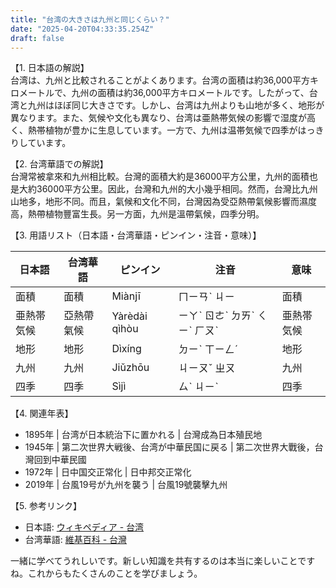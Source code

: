 ```yaml
---
title: "台湾の大きさは九州と同じくらい？"
date: "2025-04-20T04:33:35.254Z"
draft: false
---
```


【1. 日本語の解説】  
台湾は、九州と比較されることがよくあります。台湾の面積は約36,000平方キロメートルで、九州の面積は約36,000平方キロメートルです。したがって、台湾と九州はほぼ同じ大きさです。しかし、台湾は九州よりも山地が多く、地形が異なります。また、気候や文化も異なり、台湾は亜熱帯気候の影響で湿度が高く、熱帯植物が豊かに生息しています。一方で、九州は温帯気候で四季がはっきりしています。

【2. 台湾華語での解説】  
台灣常被拿來和九州相比較。台灣的面積大約是36000平方公里，九州的面積也是大約36000平方公里。因此，台灣和九州的大小幾乎相同。然而，台灣比九州山地多，地形不同。而且，氣候和文化不同，台灣因為受亞熱帶氣候影響而濕度高，熱帶植物豐富生長。另一方面，九州是溫帶氣候，四季分明。

【3. 用語リスト（日本語・台湾華語・ピンイン・注音・意味）】  

| 日本語 | 台湾華語 | ピンイン | 注音 | 意味 |
|--------|----------|----------|------|------|
| 面積   | 面積     | Miànjī   | ㄇㄧㄢˋ ㄐㄧ  | 面積 |
| 亜熱帯気候 | 亞熱帶氣候 | Yàrèdài qìhòu | ㄧㄚˋ ㄖㄜˋ ㄉㄞˋ ㄑㄧˋ ㄏㄡˋ | 亜熱帯気候 |
| 地形   | 地形     | Dìxíng   | ㄉㄧˋ ㄒㄧㄥˊ | 地形 |
| 九州   | 九州     | Jiǔzhōu  | ㄐㄧㄡˇ ㄓㄡ | 九州 |
| 四季   | 四季     | Sìjì     | ㄙˋ ㄐㄧˋ | 四季 |

【4. 関連年表】

- 1895年 | 台湾が日本統治下に置かれる | 台灣成為日本殖民地
- 1945年 | 第二次世界大戦後、台湾が中華民国に戻る | 第二次世界大戰後，台灣回到中華民國
- 1972年 | 日中国交正常化 | 日中邦交正常化
- 2019年 | 台風19号が九州を襲う | 台風19號襲擊九州

【5. 参考リンク】  
- 日本語: [ウィキペディア - 台湾](https://ja.wikipedia.org/wiki/%E5%8F%B0%E6%B9%BE)  
- 台湾華語: [維基百科 - 台灣](https://zh.wikipedia.org/wiki/%E5%8F%B0%E7%81%A3)  

一緒に学べてうれしいです。新しい知識を共有するのは本当に楽しいことですね。これからもたくさんのことを学びましょう。